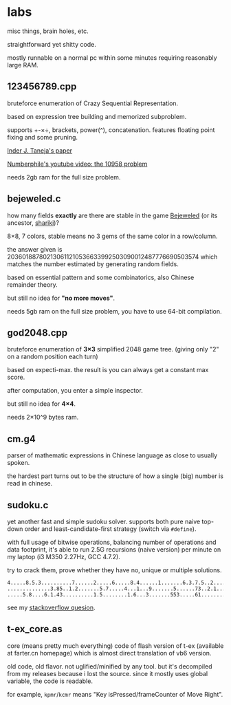 # labs

misc things, brain holes, etc.

straightforward yet shitty code.

mostly runnable on a normal pc within some minutes requiring reasonably large RAM.

## 123456789.cpp

bruteforce enumeration of Crazy Sequential Representation.

based on expression tree building and memorized subproblem.

supports +-×÷, brackets, power(^), concatenation. features floating point fixing and some pruning.

[Inder J. Taneja's paper](https://arxiv.org/abs/1302.1479)

[Numberphile's youtube video: the 10958 problem](https://www.youtube.com/watch?v=-ruC5A9EzzE)

needs 2gb ram for the full size problem.

## bejeweled.c

how many fields **exactly** are there are stable in the game [Bejeweled](http://www.bejeweled.com/) (or its ancestor, [shariki](https://en.wikipedia.org/wiki/Shariki))?

8×8, 7 colors, stable means no 3 gems of the same color in a row/column.

the answer given is 203601887802130611210536633992503090012487776690503574 which matches the number estimated by generating random fields.

based on essential pattern and some combinatorics, also Chinese remainder theory.

but still no idea for **"no more moves"**.

needs 5gb ram on the full size problem, you have to use 64-bit compilation.

## god2048.cpp

bruteforce enumeration of **3×3** simplified 2048 game tree. (giving only "2" on a random position each turn)

based on expecti-max. the result is you can always get a constant max score.

after computation, you enter a simple inspector.

but still no idea for **4×4**.

needs 2×10^9 bytes ram.

## cm.g4

parser of mathematic expressions in Chinese language as close to usually spoken.

the hardest part turns out to be the structure of how a single (big) number is read in chinese.

## sudoku.c

yet another fast and simple sudoku solver. supports both pure naive top-down order and least-candidate-first strategy (switch via `#define`).

with full usage of bitwise operations, balancing number of operations and data footprint, it's able to run 2.5G recursions (naive version) per minute on my laptop (i3 M350 2.27Hz, GCC 4.7.2).

try to crack them, prove whether they have no, unique or multiple solutions.
```
4.....8.5.3..........7......2.....6.....8.4......1.......6.3.7.5..2.....1.4......
..............3.85..1.2.......5.7.....4...1...9.......5......73..2.1........4...9
.....5.8....6.1.43..........1.5........1.6...3.......553.....61........4.........
```
see my [stackoverflow quesion](https://stackoverflow.com/questions/24682039).

## t-ex_core.as

core (means pretty much everything) code of flash version of t-ex (available at farter.cn homepage) which is almost direct translation of vb6 version.

old code, old flavor. not uglified/minified by any tool. but it's decompiled from my releases because i lost the source. since it mostly uses global variable, the code is readable.

for example, `kpmr`/`kcmr` means "Key isPressed/frameCounter of Move Right".
